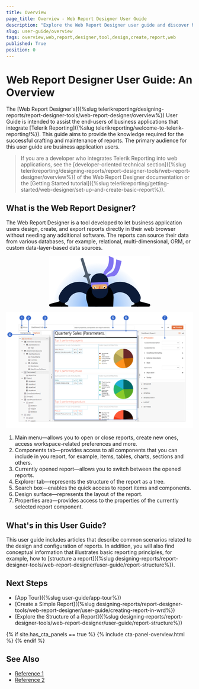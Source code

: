 ```yaml
---
title: Overview
page_title: Overview - Web Report Designer User Guide
description: "Explore the Web Report Designer user guide and discover how to apply the powerful features of the report designer to effortlessly craft rich dynamic reports."
slug: user-guide/overview
tags: overview,web,report,designer,tool,design,create,report,web
published: True
position: 0
---
```

<style>
    img[alt$="><"] {
  display: block;
  max-width: 100%;
  height: auto;
  margin: auto;
  float: none!important;
}
</style>

# Web Report Designer User Guide: An Overview

The [Web Report Designer's]({%slug telerikreporting/designing-reports/report-designer-tools/web-report-designer/overview%}) User Guide is intended to assist the end-users of business applications that integrate [Telerik Reporting]({%slug telerikreporting/welcome-to-telerik-reporting!%}). This guide aims to provide the knowledge required for the successful crafting and maintenance of reports. The primary audience for this user guide are business application users.

> If you are a developer who integrates Telerik Reporting into web applications, see the [developer-oriented technical section]({%slug telerikreporting/designing-reports/report-designer-tools/web-report-designer/overview%}) of the Web Report Designer documentation or the [Getting Started tutorial]({%slug telerikreporting/getting-started/web-designer/set-up-and-create-basic-report%}). 

## What is the Web Report Designer?

The Web Report Designer is a tool developed to let business application users design, create, and export reports directly in their web browser without needing any additional software. The reports can source their data from various databases, for example, relational, multi-dimensional, ORM, or custom data-layer-based data sources.

![Ninja Looking ><](images/ninja_looking.png) 

![Main areas and functionalities of the Telerik Web Report Designer](./images/wrd-components-callouts.png)

1. Main menu—allows you to open or close reports, create new ones, access workspace-related preferences and more.
1. Components tab—provides access to all components that you can include in you report, for example, items, tables, charts, sections and others.
1. Currently opened report—allows you to switch between the opened reports.
1. Explorer tab—represents the structure of the report as a tree.
1. Search box—enables the quick access to report items and components.
1. Design surface—represents the layout of the report.
1. Properties area—provides access to the properties of the currently selected report component.

## What's in this User Guide?

This user guide includes articles that describe common scenarios related to the design and configuration of reports. In addition, you will also find conceptual information that illustrates basic reporting principles, for example, how to [structure a report]({%slug designing-reports/report-designer-tools/web-report-designer/user-guide/report-structure%}).

## Next Steps

* [App Tour]({%slug user-guide/app-tour%})
* [Create a Simple Report]({%slug designing-reports/report-designer-tools/web-report-designer/user-guide/creating-report-in-wrd%})
* [Explore the Structure of a Report]({%slug designing-reports/report-designer-tools/web-report-designer/user-guide/report-structure%})

{% if site.has_cta_panels == true %}
{% include cta-panel-overview.html %}
{% endif %}

## See Also

* [Reference 1]()
* [Reference 2]()